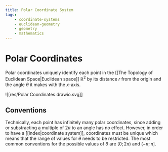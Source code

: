 ```yaml
---
title: Polar Coordinate System
tags:
    - coordinate-systems
    - euclidean-geometry
    - geometry
    - mathematics
---
```


# Polar Coordinates

Polar coordinates uniquely identify each point in the [[The Topology of Euclidean Space|Euclidean space]] $\mathbb{R}^2$ by its distance $r$ from the origin and the angle $\theta$ it makes with the $x$-axis.

![[res/Polar Coordinates.drawio.svg]]

## Conventions

Technically, each point has infinitely many polar coordinates, since adding or substracting a multiple of $2\pi$ to an angle has no effect. However, in order to have a [[index|coordinate system]], coordinates must be unique which means that the range of values for $\theta$ needs to be restricted. The most common conventions for the possible values of $\theta$ are $[0;2\pi)$ and $(-\pi; \pi]$.
